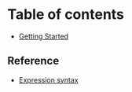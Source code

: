 # Table of contents

* [Getting Started](README.md)

## Reference

* [Expression syntax](reference/expression-syntax.md)
